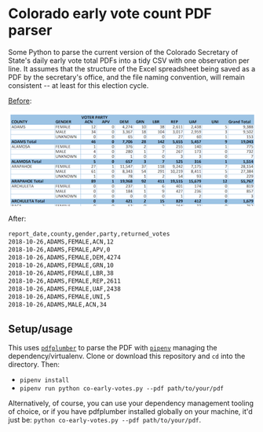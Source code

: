 # Colorado early vote count PDF parser
Some Python to parse the current version of the Colorado Secretary of State's daily early vote total PDFs into a tidy CSV with one observation per line. It assumes that the structure of the Excel spreadsheet being saved as a PDF by the secretary's office, and the file naming convention, will remain consistent -- at least for this election cycle.

[Before](https://www.sos.state.co.us/pubs/newsRoom/pressReleases/2018/20181026BallotsReturnedByAgePartyGender.pdf):

![Screenshot of PDF report](scrnsht.png "Screenshot of PDF report")

After:

```csv
report_date,county,gender,party,returned_votes
2018-10-26,ADAMS,FEMALE,ACN,12
2018-10-26,ADAMS,FEMALE,APV,0
2018-10-26,ADAMS,FEMALE,DEM,4274
2018-10-26,ADAMS,FEMALE,GRN,10
2018-10-26,ADAMS,FEMALE,LBR,38
2018-10-26,ADAMS,FEMALE,REP,2611
2018-10-26,ADAMS,FEMALE,UAF,2438
2018-10-26,ADAMS,FEMALE,UNI,5
2018-10-26,ADAMS,MALE,ACN,34
```

## Setup/usage
This uses [`pdfplumber`](https://github.com/jsvine/pdfplumber) to parse the PDF with [`pipenv`](https://pipenv.readthedocs.io/en/latest/) managing the dependency/virtualenv. Clone or download this repository and `cd` into the directory. Then:
- `pipenv install`
- `pipenv run python co-early-votes.py --pdf path/to/your/pdf`

Alternatively, of course, you can use your dependency management tooling of choice, or if you have pdfplumber installed globally on your machine, it'd just be: `python co-early-votes.py --pdf path/to/your/pdf`.
